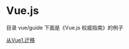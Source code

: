 # Vue.js

目录 vue/guide 下面是《Vue.js 权威指南》的例子

[从Vue1.迁移](https://cn.vuejs.org/v2/guide/migration.html)
